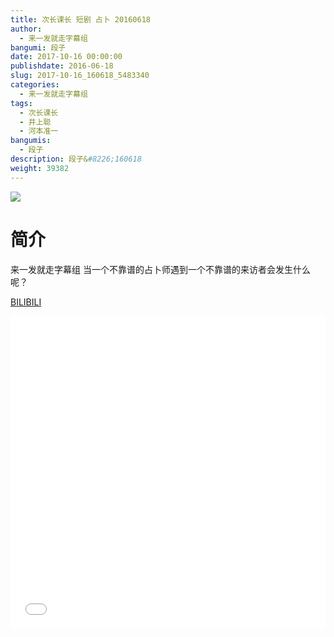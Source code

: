 ```yaml
---
title: 次长课长 短剧 占卜 20160618
author: 
  - 来一发就走字幕组
bangumi: 段子
date: 2017-10-16 00:00:00
publishdate: 2016-06-18
slug: 2017-10-16_160618_5483340
categories: 
  - 来一发就走字幕组
tags: 
  - 次长课长
  - 井上聪
  - 河本准一
bangumis: 
  - 段子
description: 段子&#8226;160618
weight: 39382
---
```


![](https://i.imgur.com/mLsDE2U.jpg)

# 简介  
来一发就走字幕组 当一个不靠谱的占卜师遇到一个不靠谱的来访者会发生什么呢？

  [BILIBILI](https://www.bilibili.com/video/av5483340/)


<div class="vcontainer">  <iframe class='video' src="//www.bilibili.com/html/html5player.html?cid=8910150&aid=5483340" width="100%" height="500" frameborder="0" allowfullscreen="allowfullscreen"></iframe></div>
